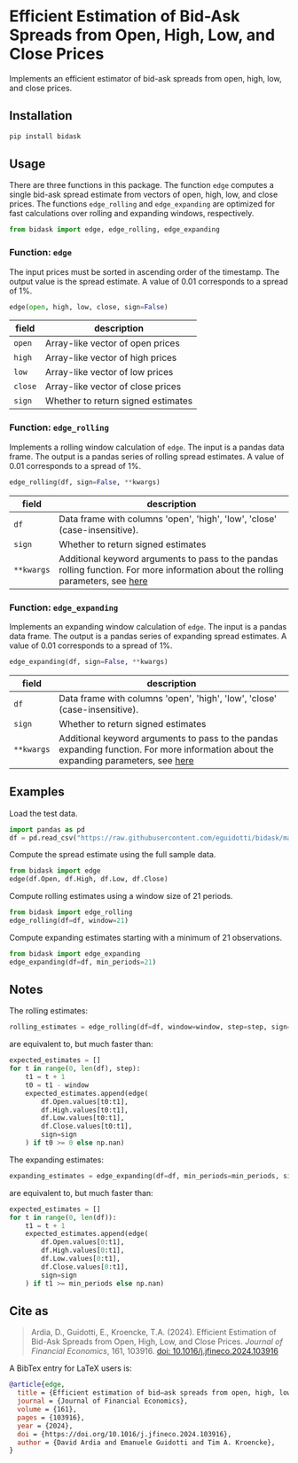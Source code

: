 # Efficient Estimation of Bid-Ask Spreads from Open, High, Low, and Close Prices

Implements an efficient estimator of bid-ask spreads from open, high, low, and close prices.


## Installation

```bash
pip install bidask
```

## Usage

There are three functions in this package. The function `edge` computes a single bid-ask spread estimate from vectors of open, high, low, and close prices. The functions `edge_rolling` and `edge_expanding` are optimized for fast calculations over rolling and expanding windows, respectively.

```python
from bidask import edge, edge_rolling, edge_expanding
```

### Function: `edge`

The input prices must be sorted in ascending order of the timestamp. The output value is the spread estimate. A value of 0.01 corresponds to a spread of 1%.

```python
edge(open, high, low, close, sign=False)
```

| field   | description                        |
| ------- | ---------------------------------- |
| `open`  | Array-like vector of open prices   |
| `high`  | Array-like vector of high prices   |
| `low`   | Array-like vector of low prices    |
| `close` | Array-like vector of close prices  |
| `sign`  | Whether to return signed estimates |

### Function: `edge_rolling`

Implements a rolling window calculation of `edge`. The input is a pandas data frame. The output is a pandas series of rolling spread estimates. A value of 0.01 corresponds to a spread of 1%. 

```python
edge_rolling(df, sign=False, **kwargs)
```

| field      | description                                                  |
| ---------- | ------------------------------------------------------------ |
| `df`       | Data frame with columns 'open', 'high', 'low', 'close' (case-insensitive). |
| `sign`     | Whether to return signed estimates                           |
| `**kwargs` | Additional keyword arguments to pass to the pandas rolling function. For more information about the rolling parameters, see [here](https://pandas.pydata.org/docs/reference/api/pandas.DataFrame.rolling.html) |

### Function: `edge_expanding`

Implements an expanding window calculation of `edge`. The input is a pandas data frame. The output is a pandas series of expanding spread estimates. A value of 0.01 corresponds to a spread of 1%. 

```python
edge_expanding(df, sign=False, **kwargs)
```

| field      | description                                                  |
| ---------- | ------------------------------------------------------------ |
| `df`       | Data frame with columns 'open', 'high', 'low', 'close' (case-insensitive). |
| `sign`     | Whether to return signed estimates                           |
| `**kwargs` | Additional keyword arguments to pass to the pandas expanding function. For more information about the expanding parameters, see [here](https://pandas.pydata.org/docs/reference/api/pandas.DataFrame.expanding.html) |

## Examples

Load the test data.

```python
import pandas as pd
df = pd.read_csv("https://raw.githubusercontent.com/eguidotti/bidask/main/pseudocode/ohlc.csv")
```

Compute the spread estimate using the full sample data.

```py
from bidask import edge
edge(df.Open, df.High, df.Low, df.Close)
```

Compute rolling estimates using a window size of 21 periods.

```py
from bidask import edge_rolling
edge_rolling(df=df, window=21)
```

Compute expanding estimates starting with a minimum of 21 observations.

```py
from bidask import edge_expanding
edge_expanding(df=df, min_periods=21)
```

## Notes

The rolling estimates:

```py
rolling_estimates = edge_rolling(df=df, window=window, step=step, sign=sign)
```

are equivalent to, but much faster than:

```py
expected_estimates = []
for t in range(0, len(df), step):
    t1 = t + 1
    t0 = t1 - window
    expected_estimates.append(edge(
        df.Open.values[t0:t1],
        df.High.values[t0:t1],
        df.Low.values[t0:t1],
        df.Close.values[t0:t1],
        sign=sign
    ) if t0 >= 0 else np.nan)
```

The expanding estimates:

```py
expanding_estimates = edge_expanding(df=df, min_periods=min_periods, sign=sign)
```

are equivalent to, but much faster than:

```py
expected_estimates = []
for t in range(0, len(df)):
    t1 = t + 1
    expected_estimates.append(edge(
        df.Open.values[0:t1],
        df.High.values[0:t1],
        df.Low.values[0:t1],
        df.Close.values[0:t1],
        sign=sign
    ) if t1 >= min_periods else np.nan)
```

## Cite as

> Ardia, D., Guidotti, E., Kroencke, T.A. (2024). Efficient Estimation of Bid-Ask Spreads from Open, High, Low, and Close Prices. *Journal of Financial Economics*, 161, 103916. [doi: 10.1016/j.jfineco.2024.103916](https://doi.org/10.1016/j.jfineco.2024.103916)

A BibTex  entry for LaTeX users is:

```bibtex
@article{edge,
  title = {Efficient estimation of bid–ask spreads from open, high, low, and close prices},
  journal = {Journal of Financial Economics},
  volume = {161},
  pages = {103916},
  year = {2024},
  doi = {https://doi.org/10.1016/j.jfineco.2024.103916},
  author = {David Ardia and Emanuele Guidotti and Tim A. Kroencke},
}
```

